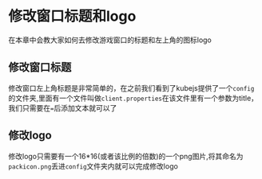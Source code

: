 # 修改窗口标题和logo
在本章中会教大家如何去修改游戏窗口的标题和左上角的图标logo

## 修改窗口标题
修改窗口左上角标题是非常简单的，在之前我们看到了kubejs提供了一个`config`的文件夹,里面有一个文件叫做`client.properties`在该文件里有一个参数为title，我们只需要在`=`后添加文本就可以了

## 修改logo
修改logo只需要有一个16*16(或者该比例的倍数)的一个png图片,将其命名为`packicon.png`丢进`config`文件夹内就可以完成修改logo